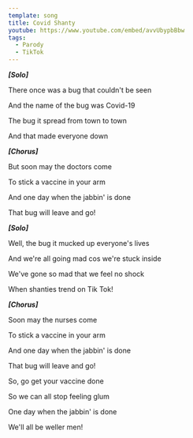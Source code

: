 ```yaml
---
template: song
title: Covid Shanty
youtube: https://www.youtube.com/embed/avvUbypbBbw
tags:
  - Parody
  - TikTok
---
```

***\[Solo]***

There once was a bug that couldn't be seen

And the name of the bug was Covid-19

The bug it spread from town to town

And that made everyone down

***\[Chorus]***

But soon may the doctors come

To stick a vaccine in your arm

And one day when the jabbin' is done

That bug will leave and go!

***\[Solo]***

Well, the bug it mucked up everyone's lives

And we're all going mad cos we're stuck inside

We've gone so mad that we feel no shock

When shanties trend on Tik Tok!

***\[Chorus]***

Soon may the nurses come

To stick a vaccine in your arm

And one day when the jabbin' is done

That bug will leave and go!

So, go get your vaccine done

So we can all stop feeling glum

One day when the jabbin' is done

We'll all be weller men!